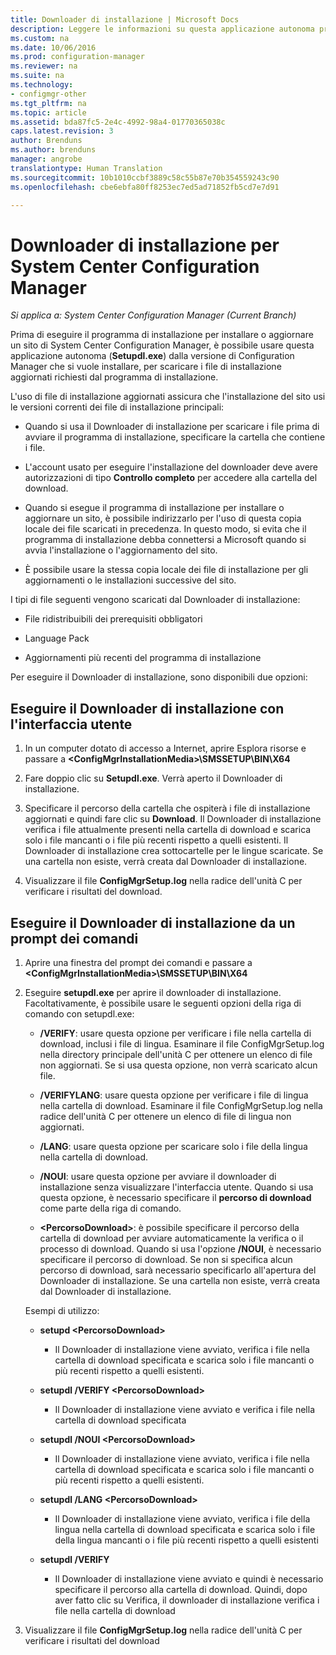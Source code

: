 ```yaml
---
title: Downloader di installazione | Microsoft Docs
description: Leggere le informazioni su questa applicazione autonoma progettata per assicurare che l&quot;installazione del sito usi le versioni correnti dei file di installazione principali.
ms.custom: na
ms.date: 10/06/2016
ms.prod: configuration-manager
ms.reviewer: na
ms.suite: na
ms.technology:
- configmgr-other
ms.tgt_pltfrm: na
ms.topic: article
ms.assetid: bda87fc5-2e4c-4992-98a4-01770365038c
caps.latest.revision: 3
author: Brenduns
ms.author: brenduns
manager: angrobe
translationtype: Human Translation
ms.sourcegitcommit: 10b1010ccbf3889c58c55b87e70b354559243c90
ms.openlocfilehash: cbe6ebfa80ff8253ec7ed5ad71852fb5cd7e7d91

---
```

# <a name="setup-downloader-for-system-center-configuration-manager"></a>Downloader di installazione per System Center Configuration Manager

*Si applica a: System Center Configuration Manager (Current Branch)*

Prima di eseguire il programma di installazione per installare o aggiornare un sito di System Center Configuration Manager, è possibile usare questa applicazione autonoma (**Setupdl.exe**) dalla versione di Configuration Manager che si vuole installare, per scaricare i file di installazione aggiornati richiesti dal programma di installazione.  

L'uso di file di installazione aggiornati assicura che l'installazione del sito usi le versioni correnti dei file di installazione principali:  

-   Quando si usa il Downloader di installazione per scaricare i file prima di avviare il programma di installazione, specificare la cartella che contiene i file.  

-   L'account usato per eseguire l'installazione del downloader deve avere autorizzazioni di tipo **Controllo completo** per accedere alla cartella del download.  

-   Quando si esegue il programma di installazione per installare o aggiornare un sito, è possibile indirizzarlo per l'uso di questa copia locale dei file scaricati in precedenza. In questo modo, si evita che il programma di installazione debba connettersi a Microsoft quando si avvia l'installazione o l'aggiornamento del sito.  

-   È possibile usare la stessa copia locale dei file di installazione per gli aggiornamenti o le installazioni successive del sito.  

I tipi di file seguenti vengono scaricati dal Downloader di installazione:  

-   File ridistribuibili dei prerequisiti obbligatori  

-   Language Pack  

-   Aggiornamenti più recenti del programma di installazione  

Per eseguire il Downloader di installazione, sono disponibili due opzioni:  

## <a name="run-setup-downloader-with-the-user-interface"></a>Eseguire il Downloader di installazione con l'interfaccia utente  

1.  In un computer dotato di accesso a Internet, aprire Esplora risorse e passare a **&lt;ConfigMgrInstallationMedia\>\SMSSETUP\BIN\X64**  

2.  Fare doppio clic su **Setupdl.exe**. Verrà aperto il Downloader di installazione.  

3.  Specificare il percorso della cartella che ospiterà i file di installazione aggiornati e quindi fare clic su **Download**. Il Downloader di installazione verifica i file attualmente presenti nella cartella di download e scarica solo i file mancanti o i file più recenti rispetto a quelli esistenti. Il Downloader di installazione crea sottocartelle per le lingue scaricate. Se una cartella non esiste, verrà creata dal Downloader di installazione.  

4.  Visualizzare il file **ConfigMgrSetup.log** nella radice dell'unità C per verificare i risultati del download.  

## <a name="run-setup-downloader-from-a-command-prompt"></a>Eseguire il Downloader di installazione da un prompt dei comandi  

1.  Aprire una finestra del prompt dei comandi e passare a **&lt;ConfigMgrInstallationMedia\>\SMSSETUP\BIN\X64**  

2.  Eseguire **setupdl.exe** per aprire il downloader di installazione. Facoltativamente, è possibile usare le seguenti opzioni della riga di comando con setupdl.exe:  

    -   **/VERIFY**: usare questa opzione per verificare i file nella cartella di download, inclusi i file di lingua. Esaminare il file ConfigMgrSetup.log nella directory principale dell'unità C per ottenere un elenco di file non aggiornati. Se si usa questa opzione, non verrà scaricato alcun file.  

    -   **/VERIFYLANG**: usare questa opzione per verificare i file di lingua nella cartella di download. Esaminare il file ConfigMgrSetup.log nella radice dell'unità C per ottenere un elenco di file di lingua non aggiornati.  

    -   **/LANG**: usare questa opzione per scaricare solo i file della lingua nella cartella di download.  

    -   **/NOUI**: usare questa opzione per avviare il downloader di installazione senza visualizzare l'interfaccia utente. Quando si usa questa opzione, è necessario specificare il **percorso di download** come parte della riga di comando.  

    -   **&lt;PercorsoDownload\>**: è possibile specificare il percorso della cartella di download per avviare automaticamente la verifica o il processo di download. Quando si usa l'opzione **/NOUI**, è necessario specificare il percorso di download. Se non si specifica alcun percorso di download, sarà necessario specificarlo all'apertura del Downloader di installazione. Se una cartella non esiste, verrà creata dal Downloader di installazione.  

    Esempi di utilizzo:  

    -   **setupd &lt;PercorsoDownload\>**  

        -   Il Downloader di installazione viene avviato, verifica i file nella cartella di download specificata e scarica solo i file mancanti o più recenti rispetto a quelli esistenti.  

    -   **setupdl /VERIFY &lt;PercorsoDownload\>**  

        -   Il Downloader di installazione viene avviato e verifica i file nella cartella di download specificata  

    -   **setupdl /NOUI &lt;PercorsoDownload\>**  

        -   Il Downloader di installazione viene avviato, verifica i file nella cartella di download specificata e scarica solo i file mancanti o più recenti rispetto a quelli esistenti.  

    -   **setupdl /LANG  &lt;PercorsoDownload\>**  

        -   Il Downloader di installazione viene avviato, verifica i file della lingua nella cartella di download specificata e scarica solo i file della lingua mancanti o i file più recenti rispetto a quelli esistenti  

    -   **setupdl /VERIFY**  

        -   Il Downloader di installazione viene avviato e quindi è necessario specificare il percorso alla cartella di download. Quindi, dopo aver fatto clic su Verifica, il downloader di installazione verifica i file nella cartella di download  

3.  Visualizzare il file **ConfigMgrSetup.log** nella radice dell'unità C per verificare i risultati del download  



<!--HONumber=Dec16_HO3-->


